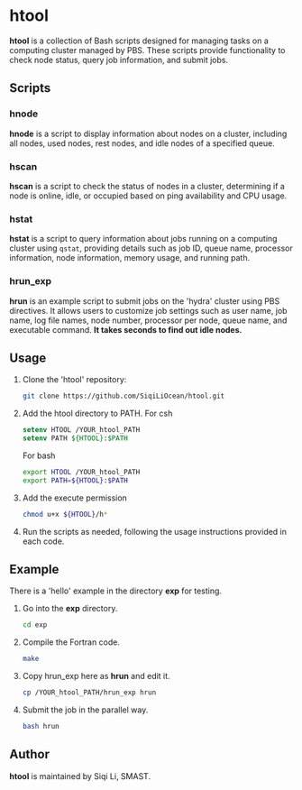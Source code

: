 # htool

**htool** is a collection of Bash scripts designed for managing tasks on a computing cluster managed by PBS. These scripts provide functionality to check node status, query job information, and submit jobs.

## Scripts

### hnode

**hnode** is a script to display information about nodes on a cluster, including all nodes, used nodes, rest nodes, and idle nodes of a specified queue.

### hscan

**hscan** is a script to check the status of nodes in a cluster, determining if a node is online, idle, or occupied based on ping availability and CPU usage.

### hstat

**hstat** is a script to query information about jobs running on a computing cluster using `qstat`, providing details such as job ID, queue name, processor information, node information, memory usage, and running path.

### hrun_exp

**hrun** is an example script to submit jobs on the 'hydra' cluster using PBS directives. It allows users to customize job settings such as user name, job name, log file names, node number, processor per node, queue name, and executable command. **It takes seconds to find out idle nodes.**

## Usage

1. Clone the 'htool' repository:
   ```bash
   git clone https://github.com/SiqiLiOcean/htool.git
   ```
   
2. Add the htool directory to PATH. For csh
   ```csh
   setenv HTOOL /YOUR_htool_PATH 
   setenv PATH ${HTOOL}:$PATH
   ```
   For bash
   ```bash
   export HTOOL /YOUR_htool_PATH 
   export PATH=${HTOOL}:$PATH
   ```
   
3. Add the execute permission
   ```bash
   chmod u+x ${HTOOL}/h*
   ```
   
4. Run the scripts as needed, following the usage instructions provided in each code.

## Example

There is a 'hello' example in the directory **exp** for testing.
1. Go into the **exp** directory.
   ```bash
   cd exp
   ```
2. Compile the Fortran code.
   ```bash
   make
   ```
3. Copy hrun_exp here as **hrun** and edit it.
   ```bash
   cp /YOUR_htool_PATH/hrun_exp hrun
   ```
5. Submit the job in the parallel way.
   ```bash
   bash hrun
   ```
   
## Author

**htool** is maintained by Siqi Li, SMAST.
